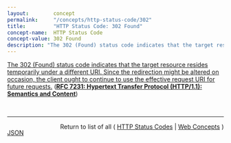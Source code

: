 ```yaml
---
layout:        concept
permalink:     "/concepts/http-status-code/302"
title:         "HTTP Status Code: 302 Found"
concept-name:  HTTP Status Code
concept-value: 302 Found
description: "The 302 (Found) status code indicates that the target resource resides temporarily under a different URI. Since the redirection might be altered on occasion, the client ought to continue to use the effective request URI for future requests."
---
```


[The 302 (Found) status code indicates that the target resource resides temporarily under a different URI. Since the redirection might be altered on occasion, the client ought to continue to use the effective request URI for future requests.](https://datatracker.ietf.org/doc/html/rfc7231#section-6.4.3 "Read documentation for HTTP Status Code &#34;302&#34;") (**[RFC 7231: Hypertext Transfer Protocol (HTTP/1.1): Semantics and Content](/specs/IETF/RFC/7231 "The Hypertext Transfer Protocol (HTTP) is an application-level protocol for distributed, collaborative, hypertext information systems. This document defines the semantics of HTTP/1.1 messages as expressed by request methods, request header fields, response status codes, and response header fields, along with the payload of messages (metadata and body content) and mechanisms for content negotiation.")**)

<br/>
<hr/>

<p style="float : left"><a href="./302.json" title="JSON representing this particular Web Concept value">JSON</a></p>
<p style="text-align: right">Return to list of all ( <a href="../http-status-code/">HTTP Status Codes</a> | <a href="../">Web Concepts</a> )</p>
